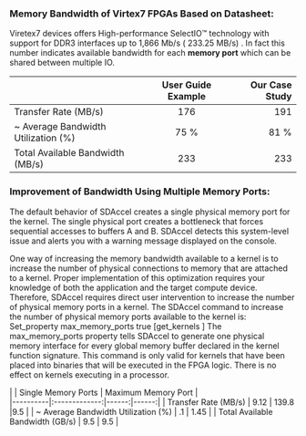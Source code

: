 ### Memory Bandwidth of Virtex7 FPGAs Based on Datasheet:

 Viretex7 devices offers High-performance SelectIO™ technology with support for DDR3 interfaces up to 1,866 Mb/s ( 233.25 MB/s) . In fact this number indicates available bandwidth for each __memory port__ which can be shared between multiple IO. 
 

|        |    User Guide Example     | Our Case Study     |    
|----------|:-------------:|------:|
|  Transfer Rate  (MB/s)      | 176  | 191 |   
| ~ Average Bandwidth Utilization (%)        | 75 %  | 81 %  | 
|  Total Available Bandwidth  (MB/s)      | 233   | 233   | 


### Improvement of Bandwidth Using Multiple Memory Ports:

The default behavior of SDAccel creates a single physical memory port for the kernel. The single 
physical port creates a bottleneck that forces sequential accesses to buffers A and B. 
SDAccel detects this system-level issue and alerts you with a warning message displayed on 
the console.

One way of increasing the memory bandwidth available to a kernel is to increase the 
number of physical connections to memory that are attached to a kernel. Proper 
implementation of this optimization requires your knowledge of both the application and 
the target compute device. Therefore, SDAccel requires direct user intervention to increase 
the number of physical memory ports in a kernel. The SDAccel command to increase the 
number of physical memory ports available to the kernel is:
Set_property max_memory_ports true [get_kernels <kernel name>]
The max_memory_ports property tells SDAccel to generate one physical memory 
interface for every global memory buffer declared in the kernel function signature. This 
command is only valid for kernels that have been placed into binaries that will be executed 
in the FPGA logic. There is no effect on kernels executing in a processor.

|        |      Single Memory Ports   | Maximum Memory Port    |    
|----------|:-------------:|------:|------:|
|  Transfer Rate  (MB/s)      | 9.12  | 139.8  |9.5 |
| ~ Average Bandwidth Utilization (%)        | .1  | 1.45  | 
|  Total Available Bandwidth  (GB/s)      | 9.5  | 9.5  | 




